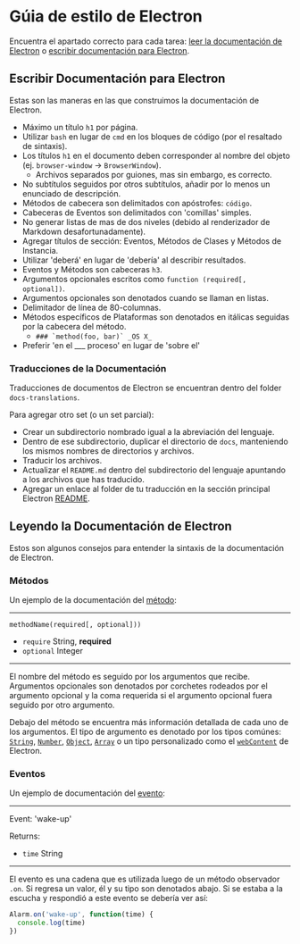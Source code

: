# Gúia de estilo de Electron

Encuentra el apartado correcto para cada tarea: [leer la documentación de Electron](#reading-electron-documentation)
o [escribir documentación para Electron](#writing-electron-documentation).

## Escribir Documentación para Electron

Estas son las maneras en las que construimos la documentación de Electron.

- Máximo un título `h1` por página.
- Utilizar `bash` en lugar de `cmd` en los bloques de código (por el resaltado
  de sintaxis).
- Los títulos `h1` en el documento deben corresponder al nombre del objeto
  (ej. `browser-window` → `BrowserWindow`).
  - Archivos separados por guiones, mas sin embargo, es correcto.
- No subtítulos seguidos por otros subtítulos, añadir por lo menos un enunciado
  de descripción.
- Métodos de cabecera son delimitados con apóstrofes: `código`.
- Cabeceras de Eventos son delimitados con 'comillas' simples.
- No generar listas de mas de dos niveles (debido al renderizador de Markdown
  desafortunadamente).
- Agregar títulos de sección: Eventos, Métodos de Clases y Métodos de Instancia.
- Utilizar 'deberá' en lugar de 'debería' al describir resultados.
- Eventos y Métodos son cabeceras `h3`.
- Argumentos opcionales escritos como `function (required[, optional])`.
- Argumentos opcionales son denotados cuando se llaman en listas.
- Delimitador de línea de 80-columnas.
- Métodos específicos de Plataformas son denotados en itálicas seguidas por la cabecera del método.
  - ```### `method(foo, bar)` _OS X_```
- Preferir 'en el ___ proceso' en lugar de 'sobre el'

### Traducciones de la Documentación

Traducciones de documentos de Electron se encuentran dentro del folder
`docs-translations`.

Para agregar otro set (o un set parcial):

- Crear un subdirectorio nombrado igual a la abreviación del lenguaje.
- Dentro de ese subdirectorio, duplicar el directorio de `docs`, manteniendo los
  mismos nombres de directorios y archivos.
- Traducir los archivos.
- Actualizar el `README.md` dentro del subdirectorio del lenguaje apuntando a
  los archivos que has traducido.
- Agregar un enlace al folder de tu traducción en la sección principal Electron
[README](https://github.com/atom/electron#documentation-translations).

## Leyendo la Documentación de Electron

Estos son algunos consejos para entender la sintaxis de la documentación de
Electron.

### Métodos

Un ejemplo de la documentación del [método](https://developer.mozilla.org/en-US/docs/Glossary/Method):

---

`methodName(required[, optional]))`

* `require` String, **required**
* `optional` Integer

---

El nombre del método es seguido por los argumentos que recibe. Argumentos
opcionales son denotados por corchetes rodeados por el argumento opcional y la
coma requerida si el argumento opcional fuera seguido por otro argumento.

Debajo del método se encuentra más información detallada de cada uno de los
argumentos. El tipo de argumento es denotado por los tipos comúnes:
[`String`](https://developer.mozilla.org/en-US/docs/Web/JavaScript/Reference/Global_Objects/String),
[`Number`](https://developer.mozilla.org/en-US/docs/Web/JavaScript/Reference/Global_Objects/Number),
[`Object`](https://developer.mozilla.org/en-US/docs/Web/JavaScript/Reference/Global_Objects/Object),
[`Array`](https://developer.mozilla.org/en-US/docs/Web/JavaScript/Reference/Global_Objects/Array)
o un tipo personalizado como el [`webContent`](api/web-content.md) de Electron.

### Eventos

Un ejemplo de documentación del [evento](https://developer.mozilla.org/en-US/docs/Web/API/Event):

---

Event: 'wake-up'

Returns:

* `time` String

---

El evento es una cadena que es utilizada luego de un método observador `.on`. Si
regresa un valor, él y su tipo son denotados abajo. Si se estaba a la escucha y
respondió a este evento se debería ver así:

```javascript
Alarm.on('wake-up', function(time) {
  console.log(time)
})
```
